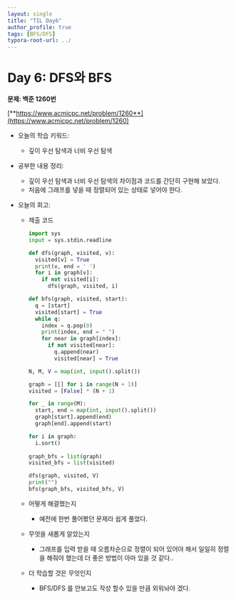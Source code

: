 ```yaml
---
layout: single
title: "TIL Day6"
author_profile: true
tags: [BFS/DFS]
typora-root-url: ../
---
```

# Day 6: DFS와 BFS

**문제: 백준 1260번**

[**https://www.acmicpc.net/problem/1260**](https://www.acmicpc.net/problem/1260)

- 오늘의 학습 키워드:
    - 깊이 우선 탐색과 너비 우선 탐색

- 공부한 내용 정리:
    - 깊이 우선 탐색과 너비 우선 탐색의 차이점과 코드를 간단히 구현해 보았다.
    - 처음에 그래프를 넣을 때 정렬되어 있는 상태로 넣어야 한다.
    
- 오늘의 회고:
    - 제출 코드
      
        ```python
        import sys
        input = sys.stdin.readline
        
        def dfs(graph, visited, v):
          visited[v] = True
          print(v, end = ' ')
          for i in graph[v]:
            if not visited[i]:
              dfs(graph, visited, i)
        
        def bfs(graph, visited, start):
          q = [start]
          visited[start] = True
          while q:
            index = q.pop(0)
            print(index, end = " ")
            for near in graph[index]:
              if not visited[near]:
                q.append(near)
                visited[near] = True
        
        N, M, V = map(int, input().split())
        
        graph = [[] for i in range(N + 1)]
        visited = [False] * (N + 1)
        
        for _ in range(M):
          start, end = map(int, input().split())
          graph[start].append(end)
          graph[end].append(start)
        
        for i in graph:
          i.sort()
          
        graph_bfs = list(graph)
        visited_bfs = list(visited)
        
        dfs(graph, visited, V)
        print("")
        bfs(graph_bfs, visited_bfs, V)
        ```
        
    - 어떻게 해결했는지
        - 예전에 한번 풀어봤던 문제라 쉽게 풀었다.
    - 무엇을 새롭게 알았는지
        - 그래프를 입력 받을 때 오름차순으로 정렬이 되어 있어야 해서 일일히 정렬을 해줘야 했는데 더 좋은 방법이 아마 있을 것 같다..
    - 더 학습할 것은 무엇인지
        - BFS/DFS 를 안보고도 작성 할수 있을 만큼 외워놔야 겠다.
